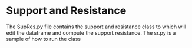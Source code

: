 # Support and Resistance

The SupRes.py file contains the support and resistance class to which will edit the dataframe and compute the support resistance. 
The sr.py is a sample of how to run the class

